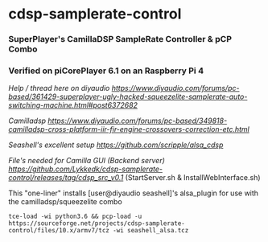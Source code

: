 # cdsp-samplerate-control
### SuperPlayer's CamillaDSP SampleRate Controller & pCP Combo
### Verified on piCorePlayer 6.1 on an Raspberry Pi 4

*Help / thread here on diyaudio https://www.diyaudio.com/forums/pc-based/361429-superplayer-ugly-hacked-squeezelite-samplerate-auto-switching-machine.html#post6372682*

*Camilladsp https://www.diyaudio.com/forums/pc-based/349818-camilladsp-cross-platform-iir-fir-engine-crossovers-correction-etc.html*

*Seashell's excellent setup https://github.com/scripple/alsa_cdsp*

*File's needed for Camilla GUI (Backend server) https://github.com/Lykkedk/cdsp-samplerate-control/releases/tag/cdsp_src_v0.1*
(StartServer.sh & InstallWebInterface.sh)

This "one-liner" installs [user@diyaudio seashell]'s alsa_plugin for use with the camilladsp/squeezelite combo 

```tce-load -wi python3.6 && pcp-load -u https://sourceforge.net/projects/cdsp-samplerate-control/files/10.x/armv7/tcz -wi seashell_alsa.tcz```
